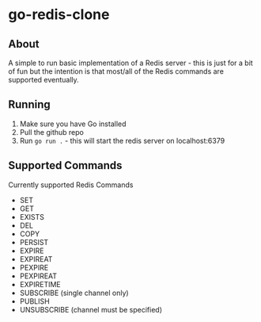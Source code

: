 # go-redis-clone

## About
A simple to run basic implementation of a Redis server - this is just for a bit of fun but the intention is that most/all of the Redis commands are supported eventually.

## Running
1. Make sure you have Go installed
2. Pull the github repo
3. Run `go run .` - this will start the redis server on localhost:6379

## Supported Commands
Currently supported Redis Commands
- SET
- GET
- EXISTS
- DEL
- COPY
- PERSIST
- EXPIRE
- EXPIREAT
- PEXPIRE
- PEXPIREAT
- EXPIRETIME
- SUBSCRIBE (single channel only)
- PUBLISH
- UNSUBSCRIBE (channel must be specified)
